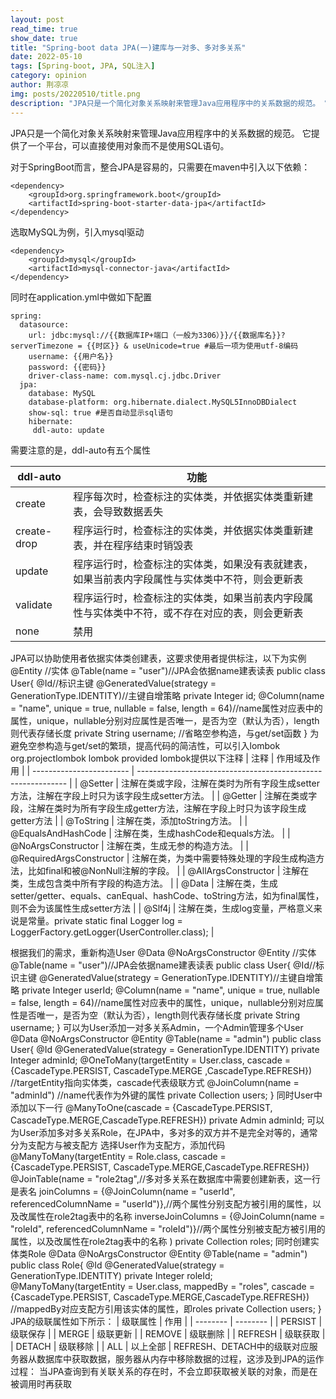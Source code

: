 ```yaml
---
layout: post
read_time: true
show_date: true
title: "Spring-boot data JPA(一)建库与一对多、多对多关系"
date: 2022-05-10
tags: [Spring-boot, JPA, SQL注入]
category: opinion
author: 荆凉凉
img: posts/20220510/title.png
description: "JPA只是一个简化对象关系映射来管理Java应用程序中的关系数据的规范。 它提供了一个平台，可以直接使用对象而不是使用SQL语句。"
---
```

JPA只是一个简化对象关系映射来管理Java应用程序中的关系数据的规范。 它提供了一个平台，可以直接使用对象而不是使用SQL语句。

对于SpringBoot而言，整合JPA是容易的，只需要在maven中引入以下依赖：

    <dependency>
        <groupId>org.springframework.boot</groupId>
        <artifactId>spring-boot-starter-data-jpa</artifactId>
    </dependency>

选取MySQL为例，引入mysql驱动

    <dependency>
        <groupId>mysql</groupId>
        <artifactId>mysql-connector-java</artifactId>
    </dependency>

同时在application.yml中做如下配置

    spring:
      datasource:
        url: jdbc:mysql://{{数据库IP+端口（一般为3306）}}/{{数据库名}}?serverTimezone = {{时区}} & useUnicode=true #最后一项为使用utf-8编码
        username: {{用户名}}
        password: {{密码}}
        driver-class-name: com.mysql.cj.jdbc.Driver
      jpa:
        database: MySQL
        database-platform: org.hibernate.dialect.MySQL5InnoDBDialect
        show-sql: true #是否自动显示sql语句
        hibernate:
         ddl-auto: update

需要注意的是，ddl-auto有五个属性

| ddl-auto    | 功能                                                         |
| ----------- | ------------------------------------------------------------ |
| create      | 程序每次时，检查标注的实体类，并依据实体类重新建表，会导致数据丢失 |
| create-drop | 程序运行时，检查标注的实体类，并依据实体类重新建表，并在程序结束时销毁表 |
| update      | 程序运行时，检查标注的实体类，如果没有表就建表，如果当前表内字段属性与实体类中不符，则会更新表 |
| validate    | 程序运行时，检查标注的实体类，如果当前表内字段属性与实体类中不符，或不存在对应的表，则会更新表 |
| none        | 禁用                                                         |

JPA可以协助使用者依据实体类创建表，这要求使用者提供标注，以下为实例
    @Entity //实体
    @Table(name = "user")//JPA会依据name建表读表
    public class User{
      @Id//标识主键
      @GeneratedValue(strategy = GenerationType.IDENTITY)//主键自增策略
      private Integer id;
      @Column(name = "name", unique = true, nullable = false, length = 64)//name属性对应表中的属性，unique，nullable分别对应属性是否唯一，是否为空（默认为否），length则代表存储长度
      private String username;
      //省略空参构造，与get/set函数
    }
为避免空参构造与get/set的繁琐，提高代码的简洁性，可以引入lombok
    <dependency>
        <groupId>org.projectlombok</groupId>
        <artifactId>lombok</artifactId>
        <scope>provided</scope>
    </dependency>
lombok提供以下注释
| 注释                     | 作用域及作用                                                 |
| ------------------------ | ------------------------------------------------------------ |
| @Setter                  | 注解在类或字段，注解在类时为所有字段生成setter方法，注解在字段上时只为该字段生成setter方法。 |
| @Getter                  | 注解在类或字段，注解在类时为所有字段生成getter方法，注解在字段上时只为该字段生成getter方法 |
| @ToString                | 注解在类，添加toString方法。                                 |
| @EqualsAndHashCode       | 注解在类，生成hashCode和equals方法。                         |
| @NoArgsConstructor       | 注解在类，生成无参的构造方法。                               |
| @RequiredArgsConstructor | 注解在类，为类中需要特殊处理的字段生成构造方法，比如final和被@NonNull注解的字段。 |
| @AllArgsConstructor      | 注解在类，生成包含类中所有字段的构造方法。                   |
| @Data                    | 注解在类，生成setter/getter、equals、canEqual、hashCode、toString方法，如为final属性，则不会为该属性生成setter方法 |
| @Slf4j                   | 注解在类，生成log变量，严格意义来说是常量。private static final Logger log = LoggerFactory.getLogger(UserController.class); |

根据我们的需求，重新构造User
    @Data
    @NoArgsConstructor
    @Entity //实体
    @Table(name = "user")//JPA会依据name建表读表
    public class User{
      @Id//标识主键
      @GeneratedValue(strategy = GenerationType.IDENTITY)//主键自增策略
      private Integer userId;
      @Column(name = "name", unique = true, nullable = false, length = 64)//name属性对应表中的属性，unique，nullable分别对应属性是否唯一，是否为空（默认为否），length则代表存储长度
      private String username;
    }
可以为User添加一对多关系Admin，一个Admin管理多个User
    @Data
    @NoArgsConstructor
    @Entity
    @Table(name = "admin")
    public class User{
      @Id
      @GeneratedValue(strategy = GenerationType.IDENTITY)
      private Integer adminId;
      @OneToMany(targetEntity = User.class, cascade = {CascadeType.PERSIST, CascadeType.MERGE ,CascadeType.REFRESH})
      //targetEntity指向实体类，cascade代表级联方式
      @JoinColumn(name = "adminId")
      //name代表作为外键的属性
      private Collection<User> users;
    }
同时User中添加以下一行
    @ManyToOne(cascade = {CascadeType.PERSIST, CascadeType.MERGE,CascadeType.REFRESH})
    private Admin adminId;
可以为User添加多对多关系Role，在JPA中，多对多的双方并不是完全对等的，通常分为支配方与被支配方
选择User作为支配方，添加代码
    @ManyToMany(targetEntity = Role.class, cascade = {CascadeType.PERSIST, CascadeType.MERGE,CascadeType.REFRESH})
    @JoinTable(name = "role2tag",//多对多关系在数据库中需要创建新表，这一行是表名
            joinColumns = {@JoinColumn(name = "userId", referencedColumnName = "userId")},//两个属性分别支配方被引用的属性，以及改属性在role2tag表中的名称
            inverseJoinColumns = {@JoinColumn(name = "roleId", referencedColumnName = "roleId")}//两个属性分别被支配方被引用的属性，以及改属性在role2tag表中的名称
    )
    private Collection<Role> roles;
同时创建实体类Role
    @Data
    @NoArgsConstructor
    @Entity
    @Table(name = "admin")
    public class Role{
      @Id
      @GeneratedValue(strategy = GenerationType.IDENTITY)
      private Integer roleId;
      @ManyToMany(targetEntity = User.class, mappedBy = "roles", cascade = {CascadeType.PERSIST, CascadeType.MERGE,CascadeType.REFRESH})
      //mappedBy对应支配方引用该实体的属性，即roles
      private Collection<User> users;
    }
JPA的级联属性如下所示：
| 级联属性 | 作用     |
| -------- | -------- |
| PERSIST  | 级联保存 |
| MERGE    | 级联更新 |
| REMOVE   | 级联删除 |
| REFRESH  | 级联获取 |
| DETACH   | 级联移除 |
| ALL     | 以上全部 |
REFRESH、DETACH中的级联对应服务器从数据库中获取数据，服务器从内存中移除数据的过程，这涉及到JPA的运作过程：
当JPA查询到有关联关系的存在时，不会立即获取被关联的对象，而是在被调用时再获取
